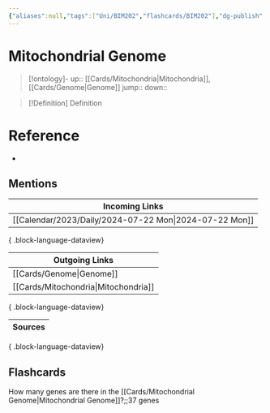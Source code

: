 ```yaml
---
{"aliases":null,"tags":["Uni/BIM202","flashcards/BIM202"],"dg-publish":true,"permalink":"/cards/mitochondrial-genome/","dgPassFrontmatter":true}
---
```


# Mitochondrial Genome

> [!ontology]-
> up:: [[Cards/Mitochondria\|Mitochondria]], [[Cards/Genome\|Genome]]
> jump:: 
> down:: 

> [!Definition] Definition

# Reference

- 

## Mentions

| Incoming Links                                            |
| --------------------------------------------------------- |
| [[Calendar/2023/Daily/2024-07-22 Mon\|2024-07-22 Mon]] |

{ .block-language-dataview}

| Outgoing Links                          |
| --------------------------------------- |
| [[Cards/Genome\|Genome]]             |
| [[Cards/Mitochondria\|Mitochondria]] |

{ .block-language-dataview}

| Sources |
| ------- |

{ .block-language-dataview}

## Flashcards

How many genes are there in the [[Cards/Mitochondrial Genome\|Mitochondrial Genome]]?;;37 genes
<!--SR:!2024-10-22,19,210-->